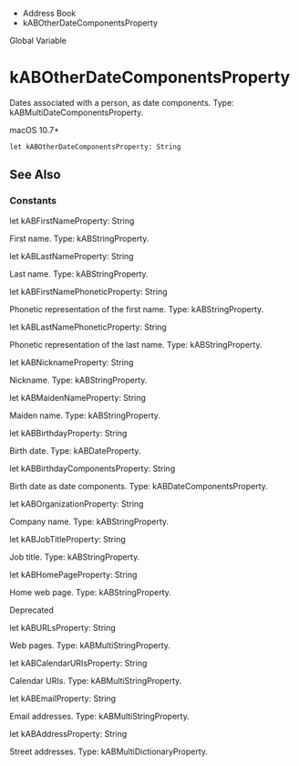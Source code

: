 

- Address Book
-  kABOtherDateComponentsProperty 

Global Variable

# kABOtherDateComponentsProperty

Dates associated with a person, as date components. Type: kABMultiDateComponentsProperty.

macOS 10.7+

``` source
let kABOtherDateComponentsProperty: String
```

## See Also

### Constants

let kABFirstNameProperty: String

First name. Type: kABStringProperty.

let kABLastNameProperty: String

Last name. Type: kABStringProperty.

let kABFirstNamePhoneticProperty: String

Phonetic representation of the first name. Type: kABStringProperty.

let kABLastNamePhoneticProperty: String

Phonetic representation of the last name. Type: kABStringProperty.

let kABNicknameProperty: String

Nickname. Type: kABStringProperty.

let kABMaidenNameProperty: String

Maiden name. Type: kABStringProperty.

let kABBirthdayProperty: String

Birth date. Type: kABDateProperty.

let kABBirthdayComponentsProperty: String

Birth date as date components. Type: kABDateComponentsProperty.

let kABOrganizationProperty: String

Company name. Type: kABStringProperty.

let kABJobTitleProperty: String

Job title. Type: kABStringProperty.

let kABHomePageProperty: String

Home web page. Type: kABStringProperty.

Deprecated

let kABURLsProperty: String

Web pages. Type: kABMultiStringProperty.

let kABCalendarURIsProperty: String

Calendar URIs. Type: kABMultiStringProperty.

let kABEmailProperty: String

Email addresses. Type: kABMultiStringProperty.

let kABAddressProperty: String

Street addresses. Type: kABMultiDictionaryProperty.

